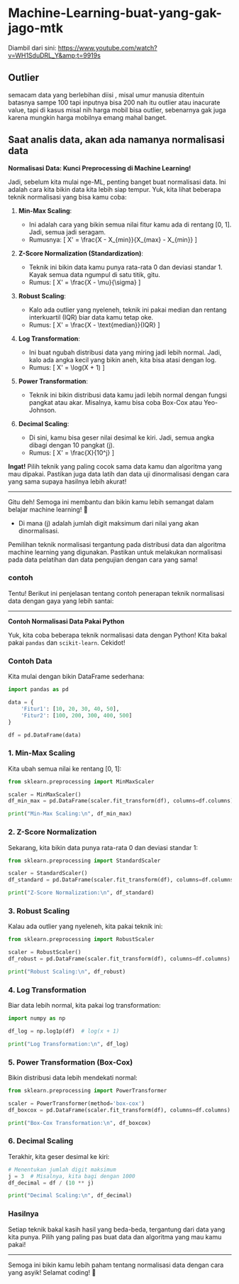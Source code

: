 # Machine-Learning-buat-yang-gak-jago-mtk
Diambil dari sini: https://www.youtube.com/watch?v=WH1SduDRL_Y&amp;t=9919s

## Outlier
semacam data yang berlebihan diisi , misal umur manusia ditentuin batasnya sampe 100 tapi inputnya bisa 200 nah itu outlier atau inacurate value, tapi di kasus misal nih harga mobil bisa outlier, sebenarnya gak juga karena mungkin harga mobilnya emang mahal banget.

## Saat analis data, akan ada namanya normalisasi data

**Normalisasi Data: Kunci Preprocessing di Machine Learning!**

Jadi, sebelum kita mulai nge-ML, penting banget buat normalisasi data. Ini adalah cara kita bikin data kita lebih siap tempur. Yuk, kita lihat beberapa teknik normalisasi yang bisa kamu coba:

1. **Min-Max Scaling**:
   - Ini adalah cara yang bikin semua nilai fitur kamu ada di rentang [0, 1]. Jadi, semua jadi seragam.
   - Rumusnya:
     \[
     X' = \frac{X - X_{min}}{X_{max} - X_{min}}
     \]

2. **Z-Score Normalization (Standardization)**:
   - Teknik ini bikin data kamu punya rata-rata 0 dan deviasi standar 1. Kayak semua data ngumpul di satu titik, gitu.
   - Rumus:
     \[
     X' = \frac{X - \mu}{\sigma}
     \]

3. **Robust Scaling**:
   - Kalo ada outlier yang nyeleneh, teknik ini pakai median dan rentang interkuartil (IQR) biar data kamu tetap oke.
   - Rumus:
     \[
     X' = \frac{X - \text{median}}{IQR}
     \]

4. **Log Transformation**:
   - Ini buat ngubah distribusi data yang miring jadi lebih normal. Jadi, kalo ada angka kecil yang bikin aneh, kita bisa atasi dengan log.
   - Rumus:
     \[
     X' = \log(X + 1)
     \]

5. **Power Transformation**:
   - Teknik ini bikin distribusi data kamu jadi lebih normal dengan fungsi pangkat atau akar. Misalnya, kamu bisa coba Box-Cox atau Yeo-Johnson.

6. **Decimal Scaling**:
   - Di sini, kamu bisa geser nilai desimal ke kiri. Jadi, semua angka dibagi dengan 10 pangkat \(j\).
   - Rumus:
     \[
     X' = \frac{X}{10^j}
     \]

**Ingat!** Pilih teknik yang paling cocok sama data kamu dan algoritma yang mau dipakai. Pastikan juga data latih dan data uji dinormalisasi dengan cara yang sama supaya hasilnya lebih akurat!

---

Gitu deh! Semoga ini membantu dan bikin kamu lebih semangat dalam belajar machine learning! 🚀
   - Di mana \(j\) adalah jumlah digit maksimum dari nilai yang akan dinormalisasi.

Pemilihan teknik normalisasi tergantung pada distribusi data dan algoritma machine learning yang digunakan. Pastikan untuk melakukan normalisasi pada data pelatihan dan data pengujian dengan cara yang sama!

### contoh 

Tentu! Berikut ini penjelasan tentang contoh penerapan teknik normalisasi data dengan gaya yang lebih santai:

---

**Contoh Normalisasi Data Pakai Python**

Yuk, kita coba beberapa teknik normalisasi data dengan Python! Kita bakal pakai `pandas` dan `scikit-learn`. Cekidot!

### Contoh Data

Kita mulai dengan bikin DataFrame sederhana:

```python
import pandas as pd

data = {
    'Fitur1': [10, 20, 30, 40, 50],
    'Fitur2': [100, 200, 300, 400, 500]
}

df = pd.DataFrame(data)
```

### 1. Min-Max Scaling

Kita ubah semua nilai ke rentang [0, 1]:

```python
from sklearn.preprocessing import MinMaxScaler

scaler = MinMaxScaler()
df_min_max = pd.DataFrame(scaler.fit_transform(df), columns=df.columns)

print("Min-Max Scaling:\n", df_min_max)
```

### 2. Z-Score Normalization

Sekarang, kita bikin data punya rata-rata 0 dan deviasi standar 1:

```python
from sklearn.preprocessing import StandardScaler

scaler = StandardScaler()
df_standard = pd.DataFrame(scaler.fit_transform(df), columns=df.columns)

print("Z-Score Normalization:\n", df_standard)
```

### 3. Robust Scaling

Kalau ada outlier yang nyeleneh, kita pakai teknik ini:

```python
from sklearn.preprocessing import RobustScaler

scaler = RobustScaler()
df_robust = pd.DataFrame(scaler.fit_transform(df), columns=df.columns)

print("Robust Scaling:\n", df_robust)
```

### 4. Log Transformation

Biar data lebih normal, kita pakai log transformation:

```python
import numpy as np

df_log = np.log1p(df)  # log(x + 1)

print("Log Transformation:\n", df_log)
```

### 5. Power Transformation (Box-Cox)

Bikin distribusi data lebih mendekati normal:

```python
from sklearn.preprocessing import PowerTransformer

scaler = PowerTransformer(method='box-cox')
df_boxcox = pd.DataFrame(scaler.fit_transform(df), columns=df.columns)

print("Box-Cox Transformation:\n", df_boxcox)
```

### 6. Decimal Scaling

Terakhir, kita geser desimal ke kiri:

```python
# Menentukan jumlah digit maksimum
j = 3  # Misalnya, kita bagi dengan 1000
df_decimal = df / (10 ** j)

print("Decimal Scaling:\n", df_decimal)
```

### Hasilnya

Setiap teknik bakal kasih hasil yang beda-beda, tergantung dari data yang kita punya. Pilih yang paling pas buat data dan algoritma yang mau kamu pakai!

---

Semoga ini bikin kamu lebih paham tentang normalisasi data dengan cara yang asyik! Selamat coding! 🚀
